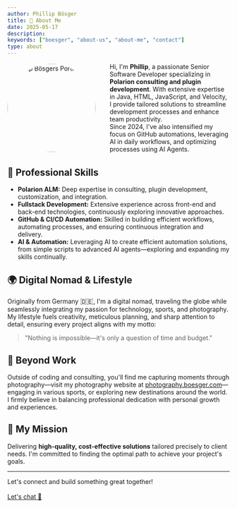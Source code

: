 ```yaml
---
author: Phillip Bösger
title: 👋 About Me
date: 2025-05-17
description:
keywords: ["boesger", "about-us", "about-me", "contact"]
type: about
---
```


<style>
  .about-flex {
    display: flex;
    align-items: center; /* vertikal zentriert */
    gap: 2rem;
    margin-bottom: 2rem;
  }
  .about-image-round {
    width: 200px !important;
    height: 200px !important;
    border-radius: 50% !important;
    object-fit: cover !important;
    display: block;
    margin: 0 0 0 0 !important;
  }
  @media (max-width: 600px) {
    .about-flex {
      flex-direction: column;
      align-items: center;
      gap: 1rem;
    }
  }
  @media (max-width: 700px) {
    .cta-white, .text-4xl.text-center.text-white { font-size: 1.75rem !important; }
    .cta-white a, .text-5xl.text-blue-400 { font-size: 2.25rem !important; }
  }
</style>

<div class="about-flex">
  <img src="/images/about-image.jpg" alt="Phillip Bösgers Portrait" class="about-image-round">
  <div style="display: flex; align-items: center;">
    <span>
      Hi, I'm <strong>Phillip</strong>, a passionate Senior Software Developer specializing in <strong>Polarion consulting and plugin development</strong>. With extensive expertise in Java, HTML, JavaScript, and Velocity, I provide tailored solutions to streamline development processes and enhance team productivity. <br> Since 2024, I've also intensified my focus on GitHub automations, leveraging AI in daily workflows, and optimizing processes using AI Agents.
    </span>
  </div>
</div>

## 🚀 Professional Skills

* **Polarion ALM:** Deep expertise in consulting, plugin development, customization, and integration.
* **Fullstack Development:** Extensive experience across front-end and back-end technologies, continuously exploring innovative approaches.
* **GitHub & CI/CD Automation:** Skilled in building efficient workflows, automating processes, and ensuring continuous integration and delivery.
* **AI & Automation:** Leveraging AI to create efficient automation solutions, from simple scripts to advanced AI agents—exploring and expanding my skills continually.

## 🌍 Digital Nomad & Lifestyle

Originally from Germany <span title="Germany" style="font-size:1.2em;">🇩🇪</span>, I'm a digital nomad, traveling the globe while seamlessly integrating my passion for technology, sports, and photography. My lifestyle fuels creativity, meticulous planning, and sharp attention to detail, ensuring every project aligns with my motto:

> "Nothing is impossible—it's only a question of time and budget."

## 📸 Beyond Work

Outside of coding and consulting, you'll find me capturing moments through photography—visit my photography website at [photography.boesger.com](https://photography.boesger.com)—engaging in various sports, or exploring new destinations around the world. I firmly believe in balancing professional dedication with personal growth and experiences.

## 🎯 My Mission

Delivering **high-quality, cost-effective solutions** tailored precisely to client needs. I'm committed to finding the optimal path to achieve your project's goals.

---

<section class="my-16 max-w-2xl mx-auto">
  <div class="text-4xl font-bold text-center text-white">
    Let's connect and build something great together!
    <br />
    <br />
    <a class="contact-cta-link" href="mailto:{{< param authorEmail >}}">Let's chat 📨</a>
  </div>
</section>